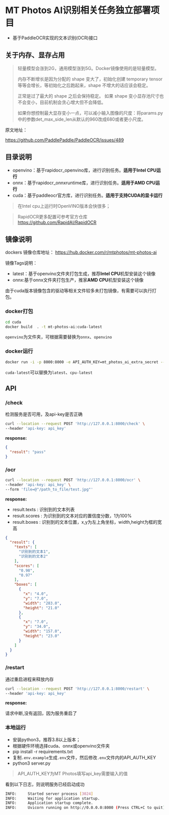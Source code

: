 # MT Photos AI识别相关任务独立部署项目

- 基于PaddleOCR实现的文本识别(OCR)接口

## 关于内存、显存占用

> 轻量模型会涨到2G，通用模型涨到5G。Docker镜像使用的是轻量模型。
> 
> 内存不断增长是因为分配的 shape 变大了，初始化创建 temporary tensor 等等会增长，等初始化之后跑起来，shape 不增大的话应该会稳定。
>
> 正常是过了最大的 shape 之后会保持稳定。 如果 shape 变小显存池尺寸也不会变小，目前机制会贪心增大但不会降低。
>
> 如果你想控制最大显存变小一点，可以减小输入图像的尺度：将params.py中的参数det_max_side_len从默认的960改成680或者更小尺度。

原文地址：

https://github.com/PaddlePaddle/PaddleOCR/issues/489

## 目录说明

- openvino：基于rapidocr_openvino库，进行识别任务。**适用于Intel CPU运行**
- onnx：基于rapidocr_onnxruntime库，进行识别任务。**适用于AMD CPU运行**
- cuda：基于paddleocr官方库，进行识别任务。**适用于支持CUDA的显卡运行**

> 在Intel cpu上运行时OpenVINO版本会快很多；

>RapidOCR更多配置可参考官方仓库 https://github.com/RapidAI/RapidOCR

## 镜像说明

dockers 镜像仓库地址：
https://hub.docker.com/r/mtphotos/mt-photos-ai

镜像Tags说明：

- latest：基于openvino文件夹打包生成，推荐**Intel CPU**机型安装这个镜像
- onnx:基于onnx文件夹打包生产，推家**AMD CPU**机型安装这个镜像

由于cuda版本镜像包含的驱动等相关文件较多未打包镜像，有需要可以执行打包。


### docker打包

```bash
cd cuda
docker build  . -t mt-photos-ai:cuda-latest
```
`openvino`为文件夹，可根据需要替换为`onnx`、`openvino`

### docker运行

```bash
docker run -i -p 8000:8000 -e API_AUTH_KEY=mt_photos_ai_extra_secret --name mt-photos-ai --restart="unless-stopped" mt-photos-ai:cuda-latest
```
`cuda-latest`可以替换为`latest`、`cpu-latest`

## API

### /check

检测服务是否可用，及api-key是否正确

```bash
curl --location --request POST 'http://127.0.0.1:8000/check' \
--header 'api-key: api_key'
```

**response:**

```json
{
  "result": "pass"
}
```

### /ocr

```bash
curl --location --request POST 'http://127.0.0.1:8000/ocr' \
--header 'api-key: api_key' \
--form 'file=@"/path_to_file/test.jpg"'
```

**response:**

- result.texts : 识别到的文本列表
- result.scores : 为识别到的文本对应的置信度分数，1为100%
- result.boxes : 识别到的文本位置，x,y为左上角坐标，width,height为框的宽高

```json
{
  "result": {
    "texts": [
      "识别到的文本1",
      "识别到的文本2"
    ],
    "scores": [
      "0.98",
      "0.97"
    ],
    "boxes": [
      {
        "x": "4.0",
        "y": "7.0",
        "width": "283.0",
        "height": "21.0"
      },
      {
        "x": "7.0",
        "y": "34.0",
        "width": "157.0",
        "height": "23.0"
      }
    ]
  }
}
```

### /restart

通过重启进程来释放内存

```bash
curl --location --request POST 'http://127.0.0.1:8000/restart' \
--header 'api-key: api_key'
```

**response:**

请求中断,没有返回，因为服务重启了


### 本地运行

 - 安装python3，推荐3.8以上版本；
 - 根据硬件环境选择cuda、onnx或openvino文件夹
 - pip install -r requirements.txt
 - 复制`.env.example`生成`.env`文件，然后修改`.env`文件内的API_AUTH_KEY
 - python3 server.py

> API_AUTH_KEY为MT Photos填写api_key需要输入的值 

看到以下日志，则说明服务已经启动成功
```bash
INFO:     Started server process [3024]
INFO:     Waiting for application startup.
INFO:     Application startup complete.
INFO:     Uvicorn running on http://0.0.0.0:8000 (Press CTRL+C to quit)
```
